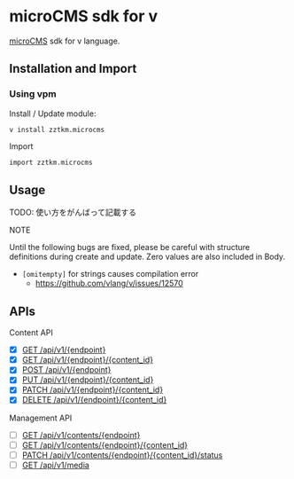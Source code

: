 # microCMS sdk for v

[microCMS](https://microcms.io/) sdk for v language.

## Installation and Import

### Using vpm

Install / Update module:

```shell
v install zztkm.microcms
```

Import

```v
import zztkm.microcms
```

## Usage

TODO: 使い方をがんばって記載する

NOTE

Until the following bugs are fixed, please be careful with structure definitions during create and update.
Zero values are also included in Body.
- `[omitempty]` for strings causes compilation error
	- https://github.com/vlang/v/issues/12570

## APIs

Content API
- [x] [GET /api/v1/{endpoint}](https://document.microcms.io/content-api/get-list-contents)
- [x] [GET /api/v1/{endpoint}/{content_id}](https://document.microcms.io/content-api/get-content)
- [x] [POST /api/v1/{endpoint}](https://document.microcms.io/content-api/post-content)
- [x] [PUT /api/v1/{endpoint}/{content_id}](https://document.microcms.io/content-api/put-content)
- [x] [PATCH /api/v1/{endpoint}/{content_id}](https://document.microcms.io/content-api/patch-content)
- [x] [DELETE /api/v1/{endpoint}/{content_id}](https://document.microcms.io/content-api/delete-content)

Management API
- [ ] [GET /api/v1/contents/{endpoint}](https://document.microcms.io/management-api/get-list-contents-management)
- [ ] [GET /api/v1/contents/{endpoint}/{content_id}](https://document.microcms.io/management-api/get-content)
- [ ] [PATCH /api/v1/contents/{endpoint}/{content_id}/status](https://document.microcms.io/management-api/patch-contents-status)
- [ ] [GET /api/v1/media](https://document.microcms.io/management-api/get-media)
